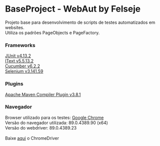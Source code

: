# BaseProject - WebAut by Felseje

<div class="corpo_mensagem">
    <p>
        Projeto base para desenvolvimento de scripts de testes automatizados em websites.
        <br> Utiliza os padrões PageObjects e PageFactory.
    </p>
    <h3><b>Frameworks</b></h3>
    <p>
        <a href="https://mvnrepository.com/artifact/junit/junit/4.13.2">JUnit v4.13.2</a>
        <br><a href="https://mvnrepository.com/artifact/com.itextpdf/itextpdf/5.5.13.2">IText v5.5.13.2</a>
        <br><a href="https://mvnrepository.com/artifact/io.cucumber/cucumber-java/6.10.2">Cucumber v6.2.2</a>
        <br><a href="https://mvnrepository.com/artifact/org.seleniumhq.selenium/selenium-java/3.141.59">Selenium v3.141.59</a>
    </p>        
    <h3><b>Plugins</b></h3>
    <p>
        <a href="https://mvnrepository.com/artifact/org.apache.maven.plugins/maven-compiler-plugin/3.8.1">Apache Maven Compiler Plugin v3.8.1</a>
    </p>
    <h3><b>Navegador</b></h3>
    <p>
        Browser utilizado para os testes: <a href="https://www.google.com/intl/pt-BR/chrome/">Google Chrome</a>
        <br>Versão do navegador utilizada: 89.0.4389.90 (x64)
        <br>Versão do webdriver: 89.0.4389.23
        <br></br>Baixe <a href="https://chromedriver.chromium.org/downloads">aqui</a> o ChromeDriver
    </p>
</div>

